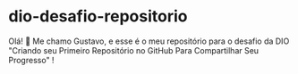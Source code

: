 # dio-desafio-repositorio

Olá! :wave:
Me chamo Gustavo, e esse é o meu repositório para o desafio da DIO "Criando seu Primeiro Repositório no GitHub Para Compartilhar Seu Progresso" !